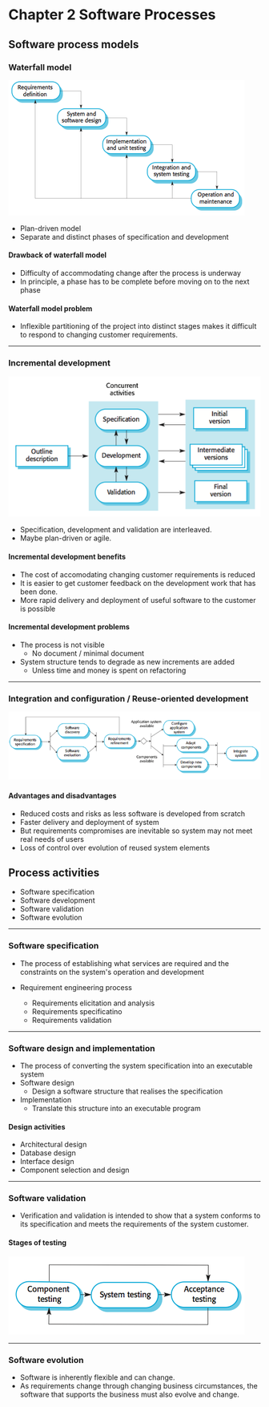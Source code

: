 # Chapter 2 Software Processes

## Software process models

### Waterfall model

![waterfall](image/waterfall.png)

- Plan-driven model
- Separate and distinct phases of specification and development

#### Drawback of waterfall model

- Difficulty of accommodating change after the process is underway
- In principle, a phase has to be complete before moving on to the next phase

#### Waterfall model problem

- Inflexible partitioning of the project into distinct stages makes it difficult to respond to changing customer requirements.

---

### Incremental development

![incremental](image/incremental.png)

- Specification, development and validation are interleaved.
- Maybe plan-driven or agile.

#### Incremental development benefits

- The cost of accomodating changing customer requirements is reduced
- It is easier to get customer feedback on the development work that has been done.
- More rapid delivery and deployment of useful software to the customer is possible

#### Incremental development problems

- The process is not visible
  - No document / minimal document
- System structure tends to degrade as new increments are added
  - Unless time and money is spent on refactoring

---

### Integration and configuration / Reuse-oriented development

![integration](image/integration.png)

#### Advantages and disadvantages

- Reduced costs and risks as less software is developed from scratch
- Faster delivery and deployment of system
- But requirements compromises are inevitable so system may not meet real needs of users
- Loss of control over evolution of reused system elements

## Process activities

- Software specification
- Software development
- Software validation
- Software evolution

---

### Software specification

- The process of establishing what services are required and the constraints on the system's operation and development

- Requirement engineering process
  - Requirements elicitation and analysis
  - Requirements specificatino
  - Requirements validation

---

### Software design and implementation

- The process of converting the system specification into an executable system
- Software design
  - Design a software structure that realises the specification
- Implementation
  - Translate this structure into an executable program

#### Design activities

- Architectural design
- Database design
- Interface design
- Component selection and design

---

### Software validation

- Verification and validation is intended to show that a system conforms to its specification and meets the requirements of the system customer.

#### Stages of testing

![testing stages](image/testingStages.png)

---

### Software evolution

- Software is inherently flexible and can change.
- As requirements change through changing business circumstances, the software that supports the business must also evolve and change.